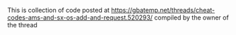 This is collection of code posted at https://gbatemp.net/threads/cheat-codes-ams-and-sx-os-add-and-request.520293/
compiled by the owner of the thread 
